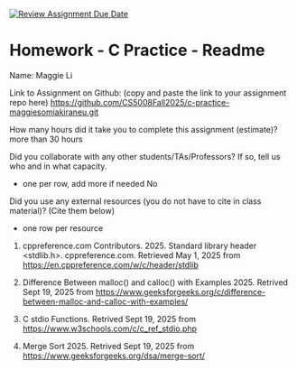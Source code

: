 [![Review Assignment Due Date](https://classroom.github.com/assets/deadline-readme-button-22041afd0340ce965d47ae6ef1cefeee28c7c493a6346c4f15d667ab976d596c.svg)](https://classroom.github.com/a/CbzfTysD)
# Homework - C Practice - Readme

Name: Maggie Li

Link to Assignment on Github: (copy and paste the link to your assignment repo here)
https://github.com/CS5008Fall2025/c-practice-maggiesomiakiraneu.git

How many hours did it take you to complete this assignment (estimate)? more than 30 hours

Did you collaborate with any other students/TAs/Professors? If so, tell us who and in what capacity.  
- one per row, add more if needed
No

Did you use any external resources (you do not have to cite in class material)? (Cite them below)  
- one row per resource


1. cppreference.com Contributors. 2025. Standard library header <stdlib.h>. cppreference.com. Retrieved May 1, 2025 from https://en.cppreference.com/w/c/header/stdlib

2. Difference Between malloc() and calloc() with Examples 2025. Retrived Sept 19, 2025 from https://www.geeksforgeeks.org/c/difference-between-malloc-and-calloc-with-examples/
   
3. C stdio Functions. Retrived Sept 19, 2025 from https://www.w3schools.com/c/c_ref_stdio.php
   
4. Merge Sort 2025. Retrived Sept 19, 2025 from https://www.geeksforgeeks.org/dsa/merge-sort/
